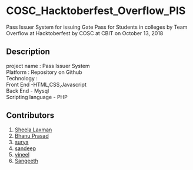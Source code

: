 # COSC_Hacktoberfest_Overflow_PIS
Pass Issuer System for issuing Gate Pass for Students in colleges by Team Overflow at Hacktoberfest by COSC at CBIT on October 13, 2018
## Description
 project name : Pass Issuer System\
 Platform : Repository on Github\
 Technology : \
 Front End -HTML,CSS,Javascript\
 Back End - Mysql\
 Scripting language - PHP





## Contributors

1. [Sheela Laxman](https://github.com/sheelalaxman)
1. [Bhanu Prasad](https://github.com/scynit)
1. [surya](https://github.com/dutasuryaprakash)
1. [sandeep](https://github.com/sanjusandyaj)
1. [vineel](https://github.com/vineel98)
1. [Sangeeth](https://github.com/sangeethragi)

